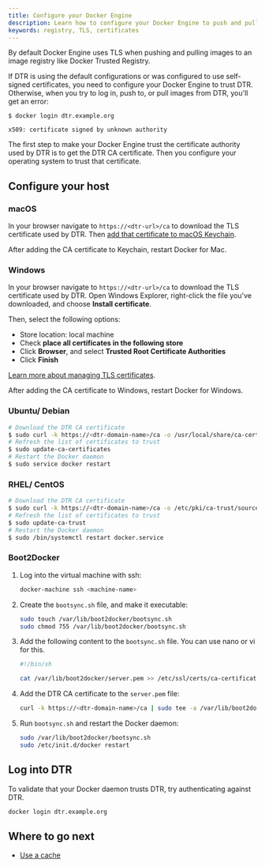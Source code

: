 ```yaml
---
title: Configure your Docker Engine
description: Learn how to configure your Docker Engine to push and pull images from Docker Trusted Registry.
keywords: registry, TLS, certificates
---
```


By default Docker Engine uses TLS when pushing and pulling images to an
image registry like Docker Trusted Registry.

If DTR is using the default configurations or was configured to use self-signed
certificates, you need to configure your Docker Engine to trust DTR. Otherwise,
when you try to log in, push to, or pull images from DTR, you'll get an error:

```none
$ docker login dtr.example.org

x509: certificate signed by unknown authority
```

The first step to make your Docker Engine trust the certificate authority used
by DTR is to get the DTR CA certificate. Then you configure your operating
system to trust that certificate.

## Configure your host

### macOS

In your browser navigate to `https://<dtr-url>/ca` to download the TLS
certificate used by DTR. Then
[add that certificate to macOS Keychain](https://support.apple.com/kb/PH20129).

After adding the CA certificate to Keychain, restart Docker for Mac.

### Windows

In your browser navigate to `https://<dtr-url>/ca` to download the TLS
certificate used by DTR. Open Windows Explorer, right-click the
file you've downloaded, and choose **Install certificate**.

Then, select the following options:

* Store location: local machine
* Check **place all certificates in the following store**
* Click **Browser**, and select **Trusted Root Certificate Authorities**
* Click **Finish**

[Learn more about managing TLS certificates](https://technet.microsoft.com/en-us/library/cc754841(v=ws.11).aspx#BKMK_addlocal).

After adding the CA certificate to Windows, restart Docker for Windows.

### Ubuntu/ Debian

```bash
# Download the DTR CA certificate
$ sudo curl -k https://<dtr-domain-name>/ca -o /usr/local/share/ca-certificates/<dtr-domain-name>.crt
# Refresh the list of certificates to trust
$ sudo update-ca-certificates
# Restart the Docker daemon
$ sudo service docker restart
```

### RHEL/ CentOS

```bash
# Download the DTR CA certificate
$ sudo curl -k https://<dtr-domain-name>/ca -o /etc/pki/ca-trust/source/anchors/<dtr-domain-name>.crt
# Refresh the list of certificates to trust
$ sudo update-ca-trust
# Restart the Docker daemon
$ sudo /bin/systemctl restart docker.service
```

### Boot2Docker

1.  Log into the virtual machine with ssh:

    ```bash
    docker-machine ssh <machine-name>
    ```

2.  Create the `bootsync.sh` file, and make it executable:

    ```bash
    sudo touch /var/lib/boot2docker/bootsync.sh
    sudo chmod 755 /var/lib/boot2docker/bootsync.sh
    ```

3.  Add the following content to the `bootsync.sh` file. You can use nano or vi
    for this.

    ```bash
    #!/bin/sh

    cat /var/lib/boot2docker/server.pem >> /etc/ssl/certs/ca-certificates.crt
    ```

4.  Add the DTR CA certificate to the `server.pem` file:

    ```bash
    curl -k https://<dtr-domain-name>/ca | sudo tee -a /var/lib/boot2docker/server.pem
    ```

5.  Run `bootsync.sh` and restart the Docker daemon:

    ```bash
    sudo /var/lib/boot2docker/bootsync.sh
    sudo /etc/init.d/docker restart
    ```

## Log into DTR

To validate that your Docker daemon trusts DTR, try authenticating against
DTR.

```bash
docker login dtr.example.org
```

## Where to go next

* [Use a cache](use-a-cache.md)
